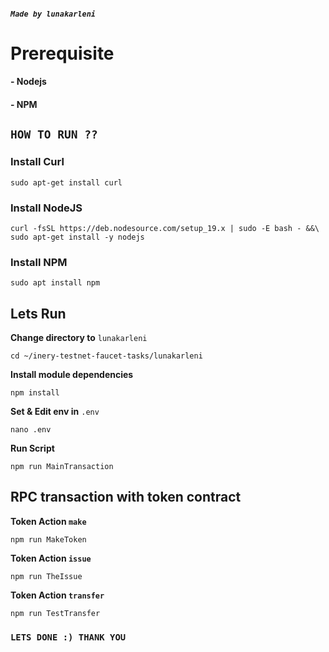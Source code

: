 ##### _`Made by lunakarleni`_
# Prerequisite 

#### - Nodejs
#### - NPM

## `HOW TO RUN ??` 

### Install Curl
```
sudo apt-get install curl
```

### Install NodeJS
```
curl -fsSL https://deb.nodesource.com/setup_19.x | sudo -E bash - &&\
sudo apt-get install -y nodejs
```

### Install NPM
```
sudo apt install npm
```

## Lets Run

**Change directory to** `lunakarleni`

```
cd ~/inery-testnet-faucet-tasks/lunakarleni
```

**Install module dependencies**

```
npm install
```

**Set & Edit env in** `.env`
```
nano .env
```

**Run Script**
``` 
npm run MainTransaction 
````


## RPC transaction with token contract
**Token Action `make`**


```console
npm run MakeToken
```

**Token Action `issue`**
```console
npm run TheIssue
```

**Token Action `transfer`**
```console
npm run TestTransfer
```

### `LETS DONE :) THANK YOU `
